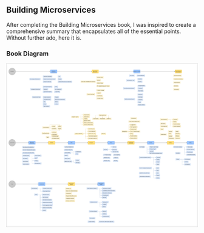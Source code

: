 ## Building Microservices

After completing the Building Microservices book, I was inspired to create a comprehensive summary that encapsulates all of the essential points. Without further ado, here it is.

### Book Diagram

!['Image 00'](./assets/image03.png)
